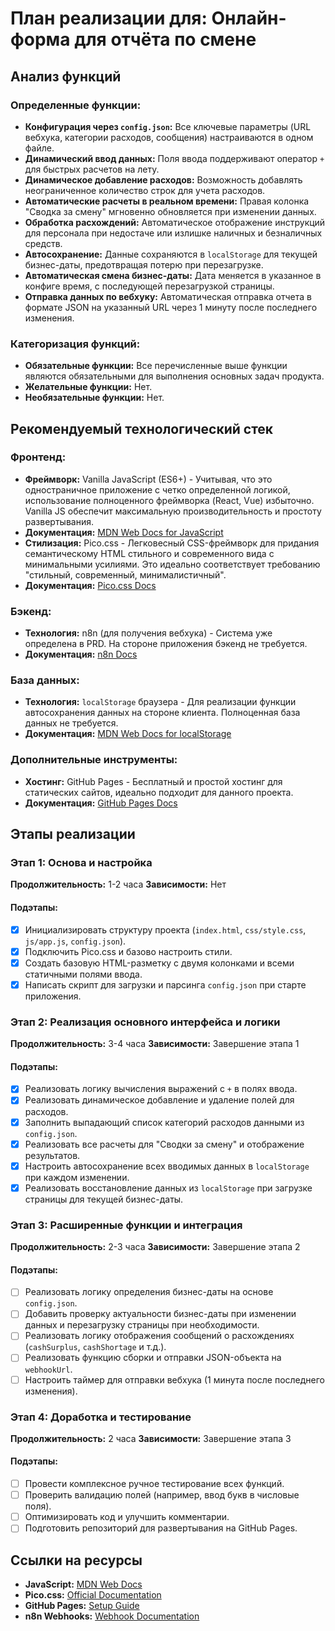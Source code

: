 # План реализации для: Онлайн-форма для отчёта по смене

## Анализ функций
### Определенные функции:
- **Конфигурация через `config.json`:** Все ключевые параметры (URL вебхука, категории расходов, сообщения) настраиваются в одном файле.
- **Динамический ввод данных:** Поля ввода поддерживают оператор `+` для быстрых расчетов на лету.
- **Динамическое добавление расходов:** Возможность добавлять неограниченное количество строк для учета расходов.
- **Автоматические расчеты в реальном времени:** Правая колонка "Сводка за смену" мгновенно обновляется при изменении данных.
- **Обработка расхождений:** Автоматическое отображение инструкций для персонала при недостаче или излишке наличных и безналичных средств.
- **Автосохранение:** Данные сохраняются в `localStorage` для текущей бизнес-даты, предотвращая потерю при перезагрузке.
- **Автоматическая смена бизнес-даты:** Дата меняется в указанное в конфиге время, с последующей перезагрузкой страницы.
- **Отправка данных по вебхуку:** Автоматическая отправка отчета в формате JSON на указанный URL через 1 минуту после последнего изменения.

### Категоризация функций:
- **Обязательные функции:** Все перечисленные выше функции являются обязательными для выполнения основных задач продукта.
- **Желательные функции:** Нет.
- **Необязательные функции:** Нет.

## Рекомендуемый технологический стек
### Фронтенд:
- **Фреймворк:** Vanilla JavaScript (ES6+) - Учитывая, что это одностраничное приложение с четко определенной логикой, использование полноценного фреймворка (React, Vue) избыточно. Vanilla JS обеспечит максимальную производительность и простоту развертывания.
- **Документация:** [MDN Web Docs for JavaScript](https://developer.mozilla.org/en-US/docs/Web/JavaScript)
- **Стилизация:** Pico.css - Легковесный CSS-фреймворк для придания семантическому HTML стильного и современного вида с минимальными усилиями. Это идеально соответствует требованию "стильный, современный, минималистичный".
- **Документация:** [Pico.css Docs](https://picocss.com/docs/)

### Бэкенд:
- **Технология:** n8n (для получения вебхука) - Система уже определена в PRD. На стороне приложения бэкенд не требуется.
- **Документация:** [n8n Docs](httpss://docs.n8n.io/)

### База данных:
- **Технология:** `localStorage` браузера - Для реализации функции автосохранения данных на стороне клиента. Полноценная база данных не требуется.
- **Документация:** [MDN Web Docs for localStorage](https://developer.mozilla.org/en-US/docs/Web/API/Window/localStorage)

### Дополнительные инструменты:
- **Хостинг:** GitHub Pages - Бесплатный и простой хостинг для статических сайтов, идеально подходит для данного проекта.
- **Документация:** [GitHub Pages Docs](https://docs.github.com/en/pages)

## Этапы реализации

### Этап 1: Основа и настройка
**Продолжительность:** 1-2 часа
**Зависимости:** Нет

#### Подэтапы:
- [x] Инициализировать структуру проекта (`index.html`, `css/style.css`, `js/app.js`, `config.json`).
- [x] Подключить Pico.css и базово настроить стили.
- [x] Создать базовую HTML-разметку с двумя колонками и всеми статичными полями ввода.
- [x] Написать скрипт для загрузки и парсинга `config.json` при старте приложения.

### Этап 2: Реализация основного интерфейса и логики
**Продолжительность:** 3-4 часа
**Зависимости:** Завершение этапа 1

#### Подэтапы:
- [x] Реализовать логику вычисления выражений с `+` в полях ввода.
- [x] Реализовать динамическое добавление и удаление полей для расходов.
- [x] Заполнить выпадающий список категорий расходов данными из `config.json`.
- [x] Реализовать все расчеты для "Сводки за смену" и отображение результатов.
- [x] Настроить автосохранение всех вводимых данных в `localStorage` при каждом изменении.
- [x] Реализовать восстановление данных из `localStorage` при загрузке страницы для текущей бизнес-даты.

### Этап 3: Расширенные функции и интеграция
**Продолжительность:** 2-3 часа
**Зависимости:** Завершение этапа 2

#### Подэтапы:
- [ ] Реализовать логику определения бизнес-даты на основе `config.json`.
- [ ] Добавить проверку актуальности бизнес-даты при изменении данных и перезагрузку страницы при необходимости.
- [ ] Реализовать логику отображения сообщений о расхождениях (`cashSurplus`, `cashShortage` и т.д.).
- [ ] Реализовать функцию сборки и отправки JSON-объекта на `webhookUrl`.
- [ ] Настроить таймер для отправки вебхука (1 минута после последнего изменения).

### Этап 4: Доработка и тестирование
**Продолжительность:** 2 часа
**Зависимости:** Завершение этапа 3

#### Подэтапы:
- [ ] Провести комплексное ручное тестирование всех функций.
- [ ] Проверить валидацию полей (например, ввод букв в числовые поля).
- [ ] Оптимизировать код и улучшить комментарии.
- [ ] Подготовить репозиторий для развертывания на GitHub Pages.

## Ссылки на ресурсы
- **JavaScript:** [MDN Web Docs](https://developer.mozilla.org/en-US/docs/Web/JavaScript)
- **Pico.css:** [Official Documentation](https://picocss.com/docs/)
- **GitHub Pages:** [Setup Guide](https://docs.github.com/en/pages)
- **n8n Webhooks:** [Webhook Documentation](https://docs.n8n.io/integrations/core-nodes/n8n-nodes-base.webhook/)
